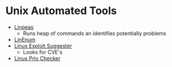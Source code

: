 # Unix Automated Tools

* [Linpeas](https://github.com/carlospolop/PEASS-ng/tree/master/linPEAS)
    * Runs heap of commands an identifies potentially problems
* [LinEnum](https://github.com/rebootuser/LinEnum)
* [Linux Exploit Suggester](https://github.com/mzet-/linux-exploit-suggester)
    * Looks for CVE's
* [Linux Priv Checker](https://github.com/sleventyeleven/linuxprivchecker)